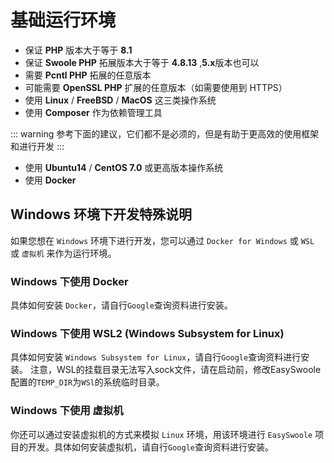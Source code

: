 # 基础运行环境
- 保证 **PHP** 版本大于等于 **8.1**
- 保证 **Swoole PHP** 拓展版本大于等于 **4.8.13** ,**5.x**版本也可以
- 需要 **Pcntl PHP** 拓展的任意版本 
- 可能需要 **OpenSSL PHP** 扩展的任意版本（如需要使用到 HTTPS）
- 使用 **Linux** / **FreeBSD** / **MacOS** 这三类操作系统
- 使用 **Composer** 作为依赖管理工具

::: warning 
 参考下面的建议，它们都不是必须的，但是有助于更高效的使用框架和进行开发
:::

- 使用 **Ubuntu14** / **CentOS 7.0** 或更高版本操作系统
- 使用 **Docker** 

## Windows 环境下开发特殊说明

如果您想在 `Windows` 环境下进行开发，您可以通过 `Docker for Windows` 或 `WSL` 或 `虚拟机` 来作为运行环境。

### Windows 下使用 Docker 

具体如何安装 `Docker`，请自行`Google`查询资料进行安装。

### Windows 下使用 WSL2 (Windows Subsystem for Linux)

具体如何安装 `Windows Subsystem for Linux`，请自行`Google`查询资料进行安装。
注意，WSL的挂载目录无法写入sock文件，请在启动前，修改EasySwoole配置的`TEMP_DIR`为`WSl`的系统临时目录。

### Windows 下使用 虚拟机

你还可以通过安装虚拟机的方式来模拟 `Linux` 环境，用该环境进行 `EasySwoole` 项目的开发。具体如何安装虚拟机，请自行`Google`查询资料进行安装。
